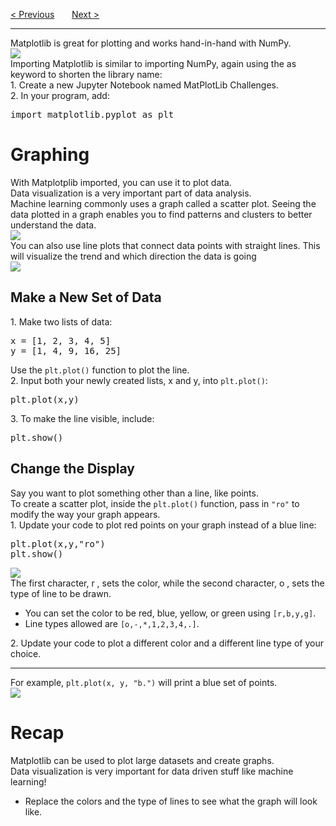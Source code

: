 <a href="/v4/Libraries/NumPy.md">&lt; Previous</a>
&nbsp;&nbsp;&nbsp;&nbsp;&nbsp;
<a href="/v4/Libraries/Arrays.md">Next &gt;</a>
<hr>
Matplotlib is great for plotting and works hand-in-hand with NumPy.
<br>
<img src="https://i.imgur.com/PuZmx2l.jpg">
<br>
Importing Matplotlib is similar to importing NumPy, again using the  as  keyword to shorten the library name:
<br>
1. Create a new Jupyter Notebook named MatPlotLib Challenges.
<br>
2. In your program, add:
<pre>import matplotlib.pyplot as plt</pre>
<h1>Graphing</h1>
With Matplotplib imported, you can use it to plot data.
<br>
Data visualization is a very important part of data analysis.
<br>
Machine learning commonly uses a graph called a scatter plot. Seeing the data plotted in a graph enables you to find patterns and clusters to better understand the data.
<br>
<img src="https://i.imgur.com/0OdXKPr.jpg">
<br>
You can also use line plots that connect data points with straight lines. This will visualize the trend and which direction the data is going
<br>
<img src="https://i.imgur.com/yrSSpgx.jpg">
<h2>Make a New Set of Data</h2>
1. Make two lists of data:
<pre>
x = [1, 2, 3, 4, 5]
y = [1, 4, 9, 16, 25]
</pre>
Use the <code>plt.plot()</code> function to plot the line.
<br>
2. Input both your newly created lists, x and y, into <code>plt.plot()</code>:
<pre>plt.plot(x,y)</pre>
3. To make the line visible, include:
<pre>plt.show()</pre>
<h2>Change the Display</h2>
Say you want to plot something other than a line, like points.
<br>
To create a scatter plot, inside the <code>plt.plot()</code> function, pass in <code>"ro"</code> to modify the way your graph appears.
<br>
1. Update your code to plot red points on your graph instead of a blue line:
<pre>
plt.plot(x,y,"ro")
plt.show()
</pre>
<img src="https://i.imgur.com/slvzM9k.png">
<br>
The first character,  r , sets the color, while the second character,  o , sets the type of line to be drawn.
<ul>
  <li>You can set the color to be red, blue, yellow, or green using <code>[r,b,y,g]</code>.</li>
  <li>Line types allowed are <code>[o,-,*,1,2,3,4,.]</code>.</li>
</ul>
2. Update your code to plot a different color and a different line type of your choice.
<hr>
For example, <code>plt.plot(x, y, "b.")</code> will print a blue set of points.
<br>
<img src="https://i.imgur.com/YLyaNL9.png">
<h1>Recap</h1>
Matplotlib can be used to plot large datasets and create graphs. 
<br>
Data visualization is very important for data driven stuff like machine learning!
<ul>
  <li>Replace the colors and the type of lines to see what the graph will look like.</li>
</ul>
